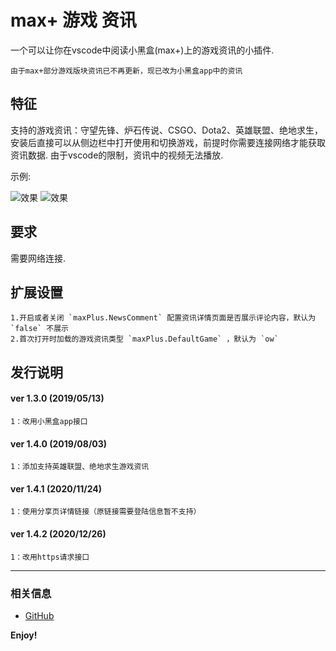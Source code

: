 # max+ 游戏 资讯

一个可以让你在vscode中阅读小黑盒(max+)上的游戏资讯的小插件.

	由于max+部分游戏版块资讯已不再更新，现已改为小黑盒app中的资讯

## 特征

支持的游戏资讯：守望先锋、炉石传说、CSGO、Dota2、英雄联盟、绝地求生，安装后直接可以从侧边栏中打开使用和切换游戏，前提时你需要连接网络才能获取资讯数据.
由于vscode的限制，资讯中的视频无法播放.

示例:

![效果](https://user-images.githubusercontent.com/14969576/62412872-d3d7bb80-b63a-11e9-9211-0cf9b9ac58bc.gif)
![效果](https://user-images.githubusercontent.com/14969576/62412870-cd494400-b63a-11e9-9b55-beeca840d76c.jpg)

## 要求

需要网络连接.

## 扩展设置

	1.开启或者关闭 `maxPlus.NewsComment` 配置资讯详情页面是否展示评论内容，默认为 `false` 不展示
	2.首次打开时加载的游戏资讯类型 `maxPlus.DefaultGame` ，默认为 `ow` 


## 发行说明
#### ver 1.3.0 (2019/05/13)
	1：改用小黑盒app接口
#### ver 1.4.0 (2019/08/03)
	1：添加支持英雄联盟、绝地求生游戏资讯
#### ver 1.4.1 (2020/11/24)
	1：使用分享页详情链接（原链接需要登陆信息暂不支持）
#### ver 1.4.2 (2020/12/26)
	1：改用https请求接口
-----------------------------------------------------------------------------------------------------------


### 相关信息

* [GitHub](https://github.com/AShujiao/vscode-maxPlus)

**Enjoy!**
